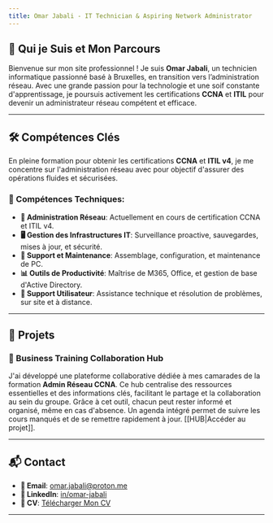 ```yaml
---
title: Omar Jabali - IT Technician & Aspiring Network Administrator
---
```

## 🌟 Qui je Suis et Mon Parcours

Bienvenue sur mon site professionnel ! Je suis **Omar Jabali**, un technicien informatique passionné basé à Bruxelles, en transition vers l’administration réseau. Avec une grande passion pour la technologie et une soif constante d'apprentissage, je poursuis activement les certifications **CCNA** et **ITIL** pour devenir un administrateur réseau compétent et efficace.

---

## 🛠️ Compétences Clés

En pleine formation pour obtenir les certifications **CCNA** et **ITIL v4**, je me concentre sur l'administration réseau avec pour objectif d'assurer des opérations fluides et sécurisées.

### 🚀 Compétences Techniques:
- **🔌 Administration Réseau**: Actuellement en cours de certification CCNA et ITIL v4.
- **🖥️ Gestion des Infrastructures IT**: Surveillance proactive, sauvegardes, mises à jour, et sécurité.
- **🔧 Support et Maintenance**: Assemblage, configuration, et maintenance de PC.
- **📊 Outils de Productivité**: Maîtrise de M365, Office, et gestion de base d'Active Directory.
- **💬 Support Utilisateur**: Assistance technique et résolution de problèmes, sur site et à distance.

---

## 📝 Projets

### 🤝 Business Training Collaboration Hub

J'ai développé une plateforme collaborative dédiée à mes camarades de la formation **Admin Réseau CCNA**. Ce hub centralise des ressources essentielles et des informations clés, facilitant le partage et la collaboration au sein du groupe. Grâce à cet outil, chacun peut rester informé et organisé, même en cas d'absence. Un agenda intégré permet de suivre les cours manqués et de se remettre rapidement à jour. [[HUB|Accéder au projet]].

---

## 📬 Contact

- **📧 Email**: [omar.jabali@proton.me](mailto:omar.jabali@proton.me)
- **🔗 LinkedIn**: [in/omar-jabali](https://www.linkedin.com/in/omar-jabali)
- **📄 CV**: [Télécharger Mon CV](https://drive.google.com/file/d/1hXXrPl9pnwWNFWZulbQp7TK5uFiJ8rPM/view?usp=sharing)

---
